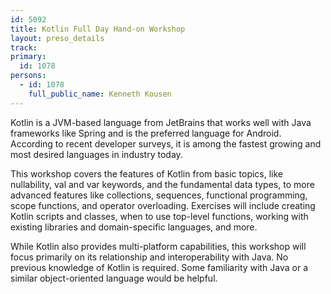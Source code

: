 ```yaml
---
id: 5092
title: Kotlin Full Day Hand-on Workshop
layout: preso_details
track:
primary:
  id: 1078
persons:
  - id: 1078
    full_public_name: Kenneth Kousen
---
```


Kotlin is a JVM-based language from JetBrains that works well with Java frameworks like Spring and is the preferred language for Android. According to recent developer surveys, it is among the fastest growing and most desired languages in industry today.

This workshop covers the features of Kotlin from basic topics, like nullability, val and var keywords, and the fundamental data types, to more advanced features like collections, sequences, functional programming, scope functions, and operator overloading. Exercises will include creating Kotlin scripts and classes, when to use top-level functions, working with existing libraries and domain-specific languages, and more.

While Kotlin also provides multi-platform capabilities, this workshop will focus primarily on its relationship and interoperability with Java. No previous knowledge of Kotlin is required. Some familiarity with Java or a similar object-oriented language would be helpful.